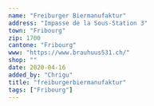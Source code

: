 ```yaml
---
name: "Freiburger Biermanufaktur"
address: "Impasse de la Sous-Station 3"
town: "Fribourg"
zip: 1700
cantone: "Fribourg"
www: "https://www.brauhuus531.ch/"
shop: ""
date: 2020-04-16
added_by: "Chrigu"
title: "freiburgerbiermanufaktur"
tags: ["Fribourg"]
---
```

